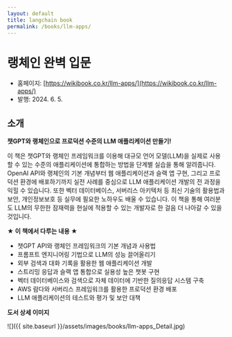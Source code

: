 ```yaml
---
layout: default
title: langchain book
permalink: /books/llm-apps/
---
```


# 랭체인 완벽 입문

- 홈페이지: [https://wikibook.co.kr/llm-apps/](https://wikibook.co.kr/llm-apps/)
- 발행: 2024. 6. 5.
        
## 소개

**챗GPT와 랭체인으로 프로덕션 수준의 LLM 애플리케이션 만들기!**

이 책은 챗GPT와 랭체인 프레임워크를 이용해 대규모 언어 모델(LLM)을 실제로 사용할 수 있는 수준의 애플리케이션에 통합하는 방법을 단계별 실습을 통해 알려줍니다. OpenAI API와 랭체인의 기본 개념부터 웹 애플리케이션과 슬랙 앱 구현, 그리고 프로덕션 환경에 배포하기까지 실전 사례를 중심으로 LLM 애플리케이션 개발의 전 과정을 익힐 수 있습니다. 또한 벡터 데이터베이스, 서버리스 아키텍처 등 최신 기술의 활용법과 보안, 개인정보보호 등 실무에 필요한 노하우도 배울 수 있습니다. 이 책을 통해 여러분도 LLM의 무한한 잠재력을 현실에 적용할 수 있는 개발자로 한 걸음 더 나아갈 수 있을 것입니다.

**★ 이 책에서 다루는 내용 ★**

- 챗GPT API와 랭체인 프레임워크의 기본 개념과 사용법
- 프롬프트 엔지니어링 기법으로 LLM의 성능 끌어올리기
- 외부 검색과 대화 기록을 활용한 웹 애플리케이션 개발
- 스트리밍 응답과 슬랙 앱 통합으로 실용성 높은 챗봇 구현
- 벡터 데이터베이스와 검색으로 자체 데이터에 기반한 질의응답 시스템 구축
- AWS 람다와 서버리스 프레임워크를 활용한 프로덕션 환경 배포
- LLM 애플리케이션의 테스트와 평가 및 보안 대책

**도서 상세 이미지**

![]({{ site.baseurl }}/assets/images/books/llm-apps_Detail.jpg)
